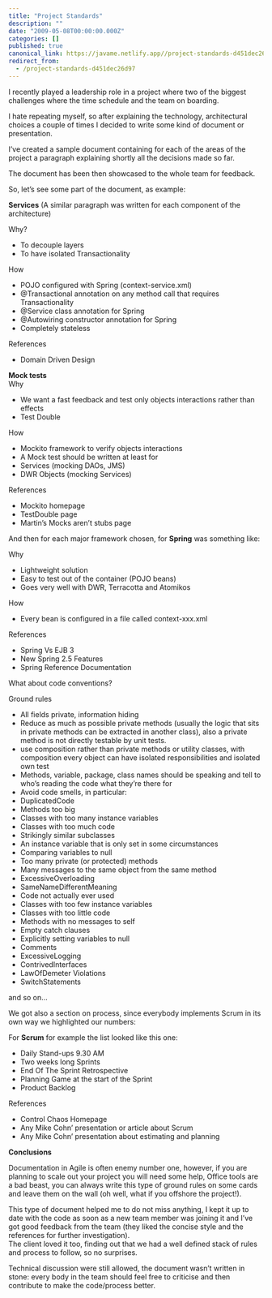 ```yaml
---
title: "Project Standards"
description: ""
date: "2009-05-08T00:00:00.000Z"
categories: []
published: true
canonical_link: https://javame.netlify.app//project-standards-d451dec26d97
redirect_from:
  - /project-standards-d451dec26d97
---
```


I recently played a leadership role in a project where two of the biggest challenges where the time schedule and the team on boarding.

I hate repeating myself, so after explaining the technology, architectural choices a couple of times I decided to write some kind of document or presentation.

I’ve created a sample document containing for each of the areas of the project a paragraph explaining shortly all the decisions made so far.

The document has been then showcased to the whole team for feedback.

So, let’s see some part of the document, as example:

**Services** (A similar paragraph was written for each component of the architecture)

Why?

-   To decouple layers
-   To have isolated Transactionality

How

-   POJO configured with Spring (context-service.xml)
-   @Transactional annotation on any method call that requires Transactionality
-   @Service class annotation for Spring
-   @Autowiring constructor annotation for Spring
-   Completely stateless

References

-   Domain Driven Design

**Mock tests**  
Why

-   We want a fast feedback and test only objects interactions rather than effects
-   Test Double

How

-   Mockito framework to verify objects interactions
-   A Mock test should be written at least for
-   Services (mocking DAOs, JMS)
-   DWR Objects (mocking Services)

References

-   Mockito homepage
-   TestDouble page
-   Martin’s Mocks aren’t stubs page

And then for each major framework chosen, for **Spring** was something like:

Why

-   Lightweight solution
-   Easy to test out of the container (POJO beans)
-   Goes very well with DWR, Terracotta and Atomikos

How

-   Every bean is configured in a file called context-xxx.xml

References

-   Spring Vs EJB 3
-   New Spring 2.5 Features
-   Spring Reference Documentation

What about code conventions?

Ground rules

-   All fields private, information hiding
-   Reduce as much as possible private methods (usually the logic that sits in private methods can be extracted in another class), also a private method is not directly testable by unit tests.
-   use composition rather than private methods or utility classes, with composition every object can have isolated responsibilities and isolated own test
-   Methods, variable, package, class names should be speaking and tell to who’s reading the code what they’re there for
-   Avoid code smells, in particular:
-   DuplicatedCode
-   Methods too big
-   Classes with too many instance variables
-   Classes with too much code
-   Strikingly similar subclasses
-   An instance variable that is only set in some circumstances
-   Comparing variables to null
-   Too many private (or protected) methods
-   Many messages to the same object from the same method
-   ExcessiveOverloading
-   SameNameDifferentMeaning
-   Code not actually ever used
-   Classes with too few instance variables
-   Classes with too little code
-   Methods with no messages to self
-   Empty catch clauses
-   Explicitly setting variables to null
-   Comments
-   ExcessiveLogging
-   ContrivedInterfaces
-   LawOfDemeter Violations
-   SwitchStatements

and so on…

We got also a section on process, since everybody implements Scrum in its own way we highlighted our numbers:

For **Scrum** for example the list looked like this one:

-   Daily Stand-ups 9.30 AM
-   Two weeks long Sprints
-   End Of The Sprint Retrospective
-   Planning Game at the start of the Sprint
-   Product Backlog

References

-   Control Chaos Homepage
-   Any Mike Cohn’ presentation or article about Scrum
-   Any Mike Cohn’ presentation about estimating and planning

**Conclusions**

Documentation in Agile is often enemy number one, however, if you are planning to scale out your project you will need some help, Office tools are a bad beast, you can always write this type of ground rules on some cards and leave them on the wall (oh well, what if you offshore the project!).

This type of document helped me to do not miss anything, I kept it up to date with the code as soon as a new team member was joining it and I’ve got good feedback from the team (they liked the concise style and the references for further investigation).  
The client loved it too, finding out that we had a well defined stack of rules and process to follow, so no surprises.

Technical discussion were still allowed, the document wasn’t written in stone: every body in the team should feel free to criticise and then contribute to make the code/process better.
